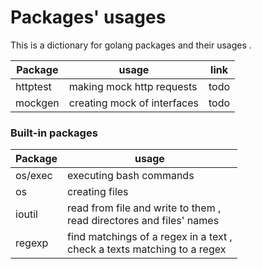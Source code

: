# Packages' usages

This is a dictionary for golang packages and their 
usages . 

| Package  | usage                       | link |
|----------|-----------------------------|------|
| httptest | making mock http requests   | todo |
| mockgen  | creating mock of interfaces | todo |


### Built-in packages
| Package | usage                                                                        |
|---------|------------------------------------------------------------------------------|
| os/exec | executing bash commands                                                      |
| os      | creating files                                                               |
| ioutil  | read from file and write to them , <br/> read directores and files' names    |
| regexp  | find matchings of a regex in a text ,<br/> check a texts matching to a regex |

